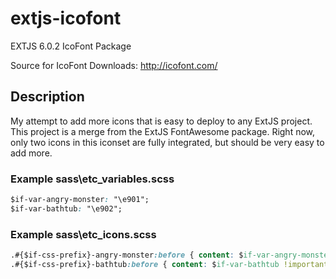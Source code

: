 # extjs-icofont
EXTJS 6.0.2 IcoFont Package

Source for IcoFont Downloads: http://icofont.com/

## Description
My attempt to add more icons that is easy to deploy to any ExtJS project. This project is a merge from the ExtJS FontAwesome package.
Right now, only two icons in this iconset are fully integrated, but should be very easy to add more.  

### Example sass\etc\_variables.scss
```css
$if-var-angry-monster: "\e901";
$if-var-bathtub: "\e902";
```

### Example sass\etc\_icons.scss
```css
.#{$if-css-prefix}-angry-monster:before { content: $if-var-angry-monster !important; }
.#{$if-css-prefix}-bathtub:before { content: $if-var-bathtub !important; }
```
